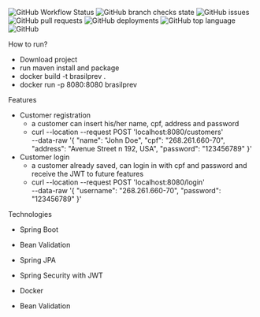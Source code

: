 ![GitHub Workflow Status](https://img.shields.io/github/workflow/status/gabrielsmenezes/brasilprev/Java%20CI%20with%20Maven) 
![GitHub branch checks state](https://img.shields.io/github/checks-status/gabrielsmenezes/brasilprev/main) ![GitHub issues](https://img.shields.io/github/issues/gabrielsmenezes/brasilprev) ![GitHub pull requests](https://img.shields.io/github/issues-pr/gabrielsmenezes/brasilprev) ![GitHub deployments](https://img.shields.io/github/deployments/gabrielsmenezs/brasilprev/production) ![GitHub top language](https://img.shields.io/github/languages/top/gabrielsmenezes/brasilprev) ![GitHub](https://img.shields.io/github/license/gabrielsmenezes/brasilprev)


How to run?
- Download project
- run maven install and package
- docker build -t brasilprev .
- docker run -p 8080:8080 brasilprev

Features
- Customer registration
  - a customer can insert his/her name, cpf, address and password
  - curl --location --request POST 'localhost:8080/customers' \
    --data-raw '{
    "name": "John Doe",
    "cpf": "268.261.660-70",
    "address": "Avenue Street n 192, USA",
    "password": "123456789"
    }'
- Customer login
  - a customer already saved, can login in with cpf and password and receive the JWT to future features
  - curl --location --request POST 'localhost:8080/login' \
    --data-raw '{
    "username": "268.261.660-70",
    "password": "123456789"
    }'

Technologies
- Spring Boot
- Bean Validation
- Spring JPA
- Spring Security with JWT
- Docker


- Bean Validation